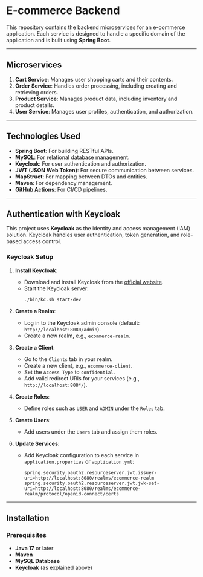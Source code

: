 # E-commerce Backend

This repository contains the backend microservices for an e-commerce application. Each service is designed to handle a specific domain of the application and is built using **Spring Boot**.

---

## Microservices

1. **Cart Service**: Manages user shopping carts and their contents.
2. **Order Service**: Handles order processing, including creating and retrieving orders.
3. **Product Service**: Manages product data, including inventory and product details.
4. **User Service**: Manages user profiles, authentication, and authorization.

---

## Technologies Used

- **Spring Boot**: For building RESTful APIs.
- **MySQL**: For relational database management.
- **Keycloak**: For user authentication and authorization.
- **JWT (JSON Web Token)**: For secure communication between services.
- **MapStruct**: For mapping between DTOs and entities.
- **Maven**: For dependency management.
- **GitHub Actions**: For CI/CD pipelines.

---

## Authentication with Keycloak

This project uses **Keycloak** as the identity and access management (IAM) solution. Keycloak handles user authentication, token generation, and role-based access control.

### Keycloak Setup

1. **Install Keycloak**:
   - Download and install Keycloak from the [official website](https://www.keycloak.org/downloads).
   - Start the Keycloak server:
     ```bash
     ./bin/kc.sh start-dev
     ```

2. **Create a Realm**:
   - Log in to the Keycloak admin console (default: `http://localhost:8080/admin`).
   - Create a new realm, e.g., `ecommerce-realm`.

3. **Create a Client**:
   - Go to the `Clients` tab in your realm.
   - Create a new client, e.g., `ecommerce-client`.
   - Set the `Access Type` to `confidential`.
   - Add valid redirect URIs for your services (e.g., `http://localhost:808*/`).

4. **Create Roles**:
   - Define roles such as `USER` and `ADMIN` under the `Roles` tab.

5. **Create Users**:
   - Add users under the `Users` tab and assign them roles.

6. **Update Services**:
   - Add Keycloak configuration to each service in `application.properties` or `application.yml`:
     ```properties
     spring.security.oauth2.resourceserver.jwt.issuer-uri=http://localhost:8080/realms/ecommerce-realm
     spring.security.oauth2.resourceserver.jwt.jwk-set-uri=http://localhost:8080/realms/ecommerce-realm/protocol/openid-connect/certs
     ```

---

## Installation

### Prerequisites

- **Java 17** or later
- **Maven**
- **MySQL Database**
- **Keycloak** (as explained above)
